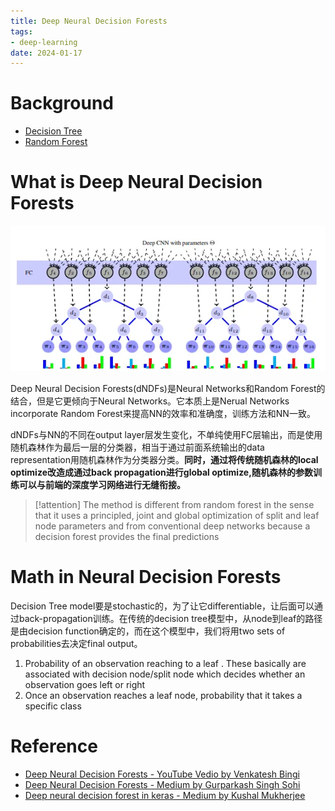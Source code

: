 ```yaml
---
title: Deep Neural Decision Forests
tags:
- deep-learning
date: 2024-01-17
---
```


# Background

* [Decision Tree](computer_sci/deep_learning_and_machine_learning/deep_learning/decision_tree.md)
* [Random Forest](computer_sci/deep_learning_and_machine_learning/deep_learning/random_forest.md)

# What is Deep Neural Decision Forests

![](computer_sci/deep_learning_and_machine_learning/deep_learning/attachments/Pasted%20image%2020230413112822.png)

Deep Neural Decision Forests(dNDFs)是Neural Networks和Random Forest的结合，但是它更倾向于Neural Networks。它本质上是Nerual Networks incorporate Random Forest来提高NN的效率和准确度，训练方法和NN一致。

dNDFs与NN的不同在output layer层发生变化，不单纯使用FC层输出，而是使用随机森林作为最后一层的分类器，相当于通过前面系统输出的data representation用随机森林作为分类器分类。**同时，通过将传统随机森林的local optimize改造成通过back propagation进行global optimize,随机森林的参数训练可以与前端的深度学习网络进行无缝衔接。**

> [!attention] 
>  The method is different from random forest in the sense that it uses a principled, joint and global optimization of split and leaf node parameters and from conventional deep networks because a decision forest provides the final predictions

# Math in Neural Decision Forests

Decision Tree model要是stochastic的，为了让它differentiable，让后面可以通过back-propagation训练。在传统的decision tree模型中，从node到leaf的路径是由decision function确定的，而在这个模型中，我们将用two sets of probabilities去决定final output。

1. Probability of an observation reaching to a leaf . These basically are associated with decision node/split node which decides whether an observation goes left or right
2. Once an observation reaches a leaf node, probability that it takes a specific class

 

# Reference

* [Deep Neural Decision Forests - YouTube Vedio by  Venkatesh Bingi](https://www.youtube.com/watch?v=Uaimgqv75dY)
* [Deep Neural Decision Forests - Medium by Gurparkash Singh Sohi](https://blog.goodaudience.com/deep-neural-decision-forests-b1dd39c4c6ce)
* [Deep neural decision forest in keras - Medium by Kushal Mukherjee](https://kushalmukherjee.medium.com/deep-neural-decision-forest-in-keras-60134d270bfe)

